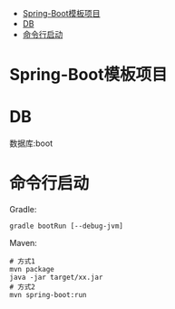 <!-- TOC -->

- [Spring-Boot模板项目](#spring-boot模板项目)
- [DB](#db)
- [命令行启动](#命令行启动)

<!-- /TOC -->
# Spring-Boot模板项目

# DB

数据库:boot

# 命令行启动

Gradle:
```
gradle bootRun [--debug-jvm]
```

Maven:
```shell
# 方式1
mvn package
java -jar target/xx.jar
# 方式2
mvn spring-boot:run 
```

